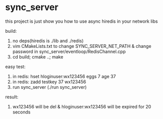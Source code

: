 # sync_server
this project is just show you how to use async hiredis in your network libs

build:
1. no deps(hiredis is ./lib and ./redis)
2. vim CMakeLists.txt to change SYNC_SERVER_NET_PATH & change password in sync_server/eventloop/RedisChannel.cpp
3. cd build; cmake ..; make

easy test:
1. in redis:  hset hloginuser:wx123456 eggs 7 age 37  
2. in redis:  zadd testkey 37 wx123456
3. run sync_server (./run sync_server)

result:
1. wx123456 will be del & hloginuser:wx123456 will be expired for 20 seconds 


